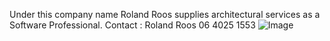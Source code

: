 Under this company name Roland Roos supplies architectural services as a Software Professional.
Contact : Roland Roos 06 4025 1553
![Image](https://www.google.nl/search?q=roland+roos&source=lnms&tbm=isch&sa=X&ved=0ahUKEwjr3-6k8IPVAhUNmbQKHQ3JDm4Q_AUICigB&biw=1920&bih=974#imgrc=kAzPsZ_D5GwlEM:?raw=true)
